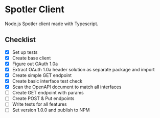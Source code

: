 # Spotler Client

Node.js Spotler client made with Typescript. 

## Checklist

- [x] Set up tests
- [x] Create base client
- [x] Figure out OAuth 1.0a
- [x] Extract OAuth 1.0a header solution as separate package and import
- [x] Create simple GET endpoint
- [x] Create basic interface test check
- [x] Scan the OpenAPI document to match all interfaces
- [ ] Create GET endpoint with params
- [ ] Create POST & Put endpoints
- [ ] Write tests for all features
- [ ] Set version 1.0.0 and publish to NPM
